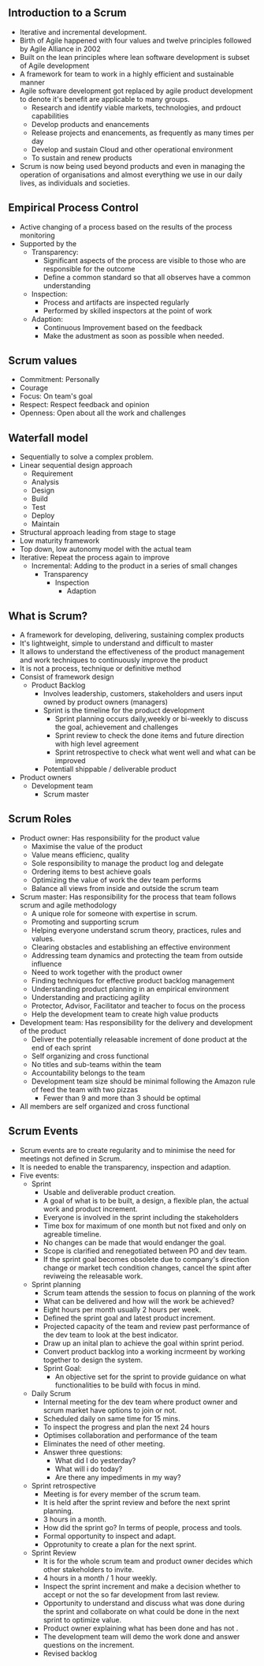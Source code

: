 ## Introduction to a Scrum 
- Iterative and incremental development. 
- Birth of Agile happened with four values and twelve principles followed by Agile Alliance in 2002
- Built on the lean principles where lean software development is subset of Agile development
- A framework for team to work in a highly efficient and sustainable manner
- Agile software development got replaced by agile product development to denote it's benefit are applicable to many groups.
  - Research and identify viable markets, technologies, and prdouct capabilities
  - Develop products and enancements
  - Release projects and enancements, as frequently as many times per day
  - Develop and sustain Cloud and other operational environment 
  - To sustain and renew products 
- Scrum is now being used beyond products and even in managing the operation of organisations and almost everything we use in our daily lives, as individuals and societies.

## Empirical Process Control
- Active changing of a process based on the results of the process monitoring
- Supported by the  
  - Transparency:
    - Significant aspects of the process are visible to those who are responsible for the outcome 
    - Define a common standard so that all observes have a common understanding
  - Inspection:
    - Process and artifacts are inspected regularly
    - Performed by skilled inspectors at the point of work 
  - Adaption: 
    - Continuous Improvement based on the feedback
    - Make the adustment as soon as possible when needed.

## Scrum values
- Commitment: Personally
- Courage
- Focus: On team's goal
- Respect: Respect feedback and opinion
- Openness: Open about all the work and challenges

## Waterfall model
- Sequentially to solve a complex problem.
- Linear sequential design approach
  - Requirement
  - Analysis
  - Design
  - Build
  - Test
  - Deploy
  - Maintain
- Structural approach leading from stage to stage
- Low maturity framework
- Top down, low autonomy model with the actual team 
- Iterative: Repeat the process again to improve
  - Incremental: Adding to the product in a series of small changes
    - Transparency
      - Inspection
        - Adaption

## What is Scrum?
- A framework for developing, delivering, sustaining complex products
- It's lightweight, simple to understand and difficult to master
- It allows to understand the effectiveness of the product management and work techniques to continuously improve the product 
- It is not a process, technique or definitive method 
- Consist of framework design
  - Product Backlog
    - Involves leadership, customers, stakeholders and users input owned by product owners (managers)
    - Sprint is the timeline for the product development
      - Sprint planning occurs daily,weekly or bi-weekly to discuss the goal, achievement and challenges
      - Sprint review to check the done items and future direction with high level agreement 
      - Sprint retrospective to check what went well and what can be improved 
    - Potentiall shippable / deliverable product
- Product owners 
  - Development team
    - Scrum master
  
## Scrum Roles
- Product owner: Has responsibility for the product value
    - Maximise the value of the product 
    - Value means efficienc, quality
    - Sole responsibility to manage the product log and delegate 
    - Ordering items to best achieve goals
    - Optimizing the value of work the dev team performs
    - Balance all views from inside and outside the scrum team
- Scrum master: Has responsibility for the process that team follows scrum and agile methodology
  - A unique role for someone with expertise in scrum.
  - Promoting and supporting scrum
  - Helping everyone understand scrum theory, practices, rules and values.
  - Clearing obstacles and establishing an effective environment
  - Addressing team dynamics and protecting the team from outside influence
  - Need to work together with the product owner 
  - Finding techniques for effective product backlog management
  - Understanding product planning in an empirical environment
  - Understanding and practicing agility
  - Protector, Advisor, Facilitator and teacher to focus on the process
  - Help the development team to create high value products
- Development team: Has responsibility for the delivery and development of the product
  - Deliver the potentially releasable increment of done product at the end of each sprint
  - Self organizing and cross functional
  - No titles and sub-teams within the team 
  - Accountability belongs to the team
  - Development team size should be minimal following the Amazon rule of feed the team with two pizzas
    - Fewer than 9 and more than 3 should be optimal
- All members are self organized and cross functional

## Scrum Events
- Scrum events are to create regularity and to minimise the need for meetings not defined in Scrum.
- It is needed to enable the transparency, inspection and adaption.
- Five events:
  - Sprint
    - Usable and deliverable product creation.
    - A goal of what is to be built, a design, a flexible plan, the actual work and product increment.
    - Everyone is involved in the sprint including the stakeholders
    - Time box for maximum of one month but not fixed and only on agreable timeline.
    - No changes can be made that would endanger the goal.
    - Scope is clarified and renegotiated between PO and dev team.
    - If the sprint goal becomes obsolete due to company's direction change or market tech condition changes, cancel the spint after reviweing the releasable work.
  - Sprint planning 
    - Scrum team attends the session to focus on planning of the work 
    - What can be delivered and how will the work be achieved?
    - Eight hours per month usually 2 hours per week. 
    - Defined the sprint goal and latest product increment. 
    - Projected capacity of the team and review past performance of the dev team to look at the best indicator.
    - Draw up an inital plan to achieve the goal within sprint period. 
    - Convert product backlog into a working incrmeent by working together to design the system.
    - Sprint Goal: 
      - An objective set for the sprint to provide guidance on what functionalities to be build with focus in mind. 
  - Daily Scrum
    - Internal meeting for the dev team where product owner and scrum market have options to join or not.
    - Scheduled daily on same time for 15 mins.
    - To inspect the progress and plan the next 24 hours
    - Optimises collaboration and performance of the team 
    - Eliminates the need of other meeting.
    - Answer three questions:   
      - What did I do yesterday?
      - What will i do today?
      - Are there any impediments in my way?
  - Sprint retrospective
    - Meeting is for every member of the scrum team. 
    - It is held after the sprint review and before the next sprint planning.
    - 3 hours in a month. 
    - How did the sprint go? In terms of people, process and tools. 
    - Formal opportunity to inspect and adapt.
    - Opprotunity to create a plan for the next sprint.
  - Sprint Review
    - It is for the whole scrum team and product owner decides which other stakeholders to invite.
    - 4 hours in a month / 1 hour weekly.
    - Inspect the sprint increment and make a decision whether to accept or not the so far development from last review.
    - Opportunity to understand and discuss what was done during the sprint and collaborate on what could be done in the next sprint to optimize value.
    - Product owner explaining what has been done and has not .
    - The development team will demo the work done and answer questions on the increment.
    - Revised backlog

